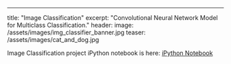 ---
title: "Image Classification"
excerpt: "Convolutional Neural Network Model for Multiclass Classification."
header:
  image: /assets/images/img_classifier_banner.jpg
  teaser: /assets/images/cat_and_dog.jpg

Image Classification project iPython notebook is here: [iPython Notebook](https://github.com/scollins83/deep-learning/blob/work_files/image-classification/dlnd_image_classification_SEC.ipynb)
